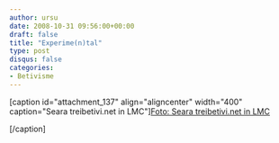 ```yaml
---
author: ursu
date: 2008-10-31 09:56:00+00:00
draft: false
title: "Experime(n)tal"
type: post
disqus: false
categories:
- Betivisme
---
```

[caption id="attachment_137" align="aligncenter" width="400" caption="Seara treibetivi.net in LMC"][Foto: Seara treibetivi.net in LMC](/img/experimentel.jpg)

[/caption]
